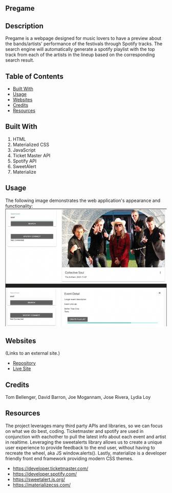 ## Pregame

## Description

Pregame is a webpage designed for music lovers to have a preview about the bands/artists' performance of the festivals through Spotify tracks. The search engine will automatically generate a spotify playlist with the top track from each of the artists in the lineup based on the corresponding search result.
 

## Table of Contents

* [Built With](#BuiltWith)
* [Usage](#Usage)
* [Websites](#Websites)
* [Credits](#Credits)
* [Resources](#Resources)


## Built With

1. HTML
2. Materialized CSS
3. JavaScript
4. Ticket Master API
5. Spotify API
6. SweetAlert
7. Materialize

## Usage

The following image demonstrates the web application's appearance and functionality:
<img src="./assets/images/pregame-mockup-01.png" alt="Pregame"/>


## Websites

  (Links to an external site.)

* [Repository](https://github.com/)
* [Live Site](https://tbellenger.github.io/playlist/)


## Credits
 
Tom Bellenger,
David Barron,
Joe Mogannam,
Jose Rivera,
Lydia Loy

## Resources
The project leverages many third party APIs and libraries, so we can focus on what we do best, coding. Ticketmaster and spotify are used in conjunction with eachother to pull the latest info about each event and artist in realtime. Leveraging the sweetalerts library allows us to create a unique user experience to provide feedback to the end user, without having to recreate the wheel, aka JS window.alerts(). Lastly, materialize is a developer friendly front end framework providing modern CSS themes.
* https://developer.ticketmaster.com/
* https://developer.spotify.com/
* https://sweetalert.js.org/
* https://materializecss.com/


